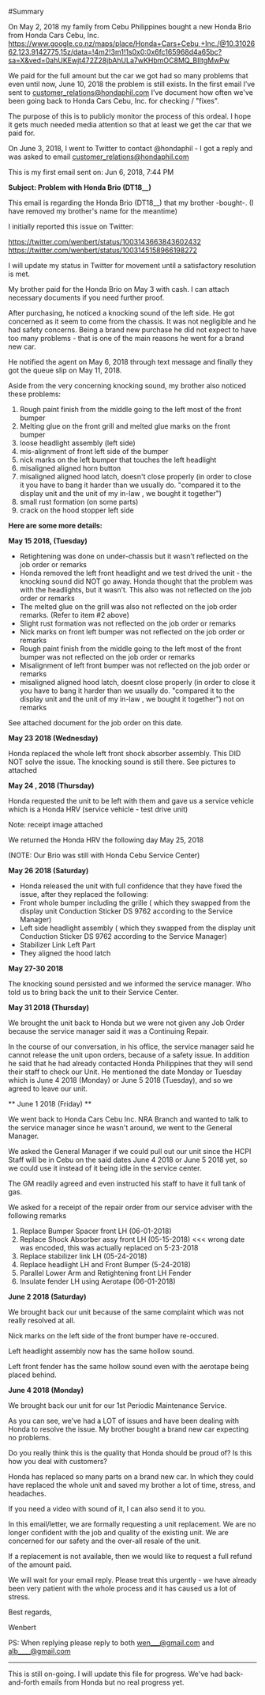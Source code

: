#Summary

On May 2, 2018 my family from Cebu Philippines bought a new Honda Brio from Honda Cars Cebu, Inc. https://www.google.co.nz/maps/place/Honda+Cars+Cebu,+Inc./@10.3102662,123.9142775,15z/data=!4m2!3m1!1s0x0:0x6fc165968d4a65bc?sa=X&ved=0ahUKEwjt472Z28jbAhULa7wKHbmOC8MQ_BIItgMwPw

We paid for the full amount but the car we got had so many problems that even until now, June 10, 2018 the problem is still exists. In the first email I’ve sent to customer_relations@hondaphil.com I’ve document how often we've been going back to Honda Cars Cebu, Inc. for checking / "fixes".

The purpose of this is to publicly monitor the process of this ordeal. I hope it gets much needed media attention so that at least we get the car that we paid for.

On June 3, 2018, I went to Twitter to contact @hondaphil - I got a reply and was asked to email customer_relations@hondaphil.com

This is my first email sent on: Jun 6, 2018, 7:44 PM

**Subject: Problem with Honda Brio (DT18__)**

This email is regarding the Honda Brio (DT18__) that my brother -bought-. (I have removed my brother's name for the meantime)

I initially reported this issue on Twitter:

https://twitter.com/wenbert/status/1003143663843602432
https://twitter.com/wenbert/status/1003145158966198272

I will update my status in Twitter for movement until a satisfactory resolution is met. 

My brother paid for the Honda Brio on May 3 with cash. I can attach necessary documents if you need further proof.

After purchasing, he noticed a knocking sound of the left side. He got concerned as it seem to come from the chassis. It was not negligible and he had safety concerns. Being a brand new purchase he did not expect to have too many problems - that is one of the main reasons he went for a brand new car.

He notified the agent on May 6, 2018 through text message and finally they got the queue slip on May 11, 2018.

Aside from the very concerning knocking sound, my brother also noticed these problems:

1. Rough paint finish from the middle going to the left most of the front bumper
1. Melting glue on the front grill and melted glue marks on the front bumper
1. loose headlight assembly (left side)
1. mis-alignment of front left side of the bumper
1. nick marks on the left bumper that touches the left headlight
1. misaligned aligned horn button
1. misaligned aligned hood latch, doesn't close properly (in order to close it you have to bang it harder than we usually do. "compared it to the display unit and the unit of my in-law , we bought it together")
1. small rust formation (on some parts) 
1. crack on the hood stopper left side

**Here are some more details:**

**May 15 2018, (Tuesday)**

* Retightening was done on under-chassis but it wasn’t reflected on the job order or remarks
* Honda removed the left front headlight and we test drived the unit - the knocking sound did NOT go away. Honda thought that the problem was with the headlights, but it wasn’t. This also was not reflected on the job order or remarks
* The melted glue on the grill was also not reflected on the job order remarks. (Refer to item #2 above)
* Slight rust formation was not reflected on the job order or remarks
* Nick marks on front left bumper was not  reflected on the job order or remarks
* Rough paint finish from the middle going to the left most of the front bumper was not reflected on the job order or remarks
* Misalignment of left front bumper  was not reflected on the job order or remarks
* misaligned aligned hood latch, doesnt close properly (in order to close it you have to bang it harder than we usually do. "compared it to the display unit and the unit of my in-law , we bought it together") not on remarks


See attached document for the job order on this date.


**May 23 2018 (Wednesday)**

Honda replaced the  whole left front shock absorber assembly. This DID NOT solve the issue. The knocking sound is still there. See pictures to attached


**May 24 , 2018 (Thursday)**

Honda requested the unit to be left with them and gave us a service vehicle which is a Honda HRV (service vehicle - test drive unit)

Note: receipt image attached


We returned the Honda HRV the following day May 25, 2018  

(NOTE: Our Brio was still with Honda Cebu Service Center)


**May 26 2018 (Saturday)**

* Honda released the unit with full confidence that they have fixed the issue,  after they replaced the following:
* Front whole bumper including the grille  ( which they swapped from the display unit Conduction Sticker DS 9762 according to the Service Manager)
* Left side headlight assembly ( which they swapped from the display unit Conduction Sticker DS 9762 according to the Service Manager)
* Stabilizer Link Left Part
* They aligned the hood latch


**May 27-30 2018**

The knocking sound persisted and we informed the service manager. Who told us to bring back the unit to their Service Center.

**May 31 2018 (Thursday)**

We brought the unit back to Honda but we were not given any Job Order because the service manager said it was a Continuing Repair.

In the course of our conversation, in his office, the service manager said he cannot release the unit upon orders, because of a safety issue. In addition he said that he had already contacted Honda Philippines that they will send their staff to check our Unit. He mentioned the date Monday or Tuesday which is June 4 2018  (Monday) or  June 5 2018 (Tuesday), and so we agreed to leave our unit.

** June 1 2018 (Friday) **

We went back to Honda Cars Cebu Inc. NRA Branch and wanted to talk to the service manager since he wasn't around, we went to the General Manager.

We asked the General Manager if we could pull out our unit since the HCPI Staff will be in Cebu on the said dates June 4 2018 or June 5 2018 yet, so we could use it instead of it being idle in the service center. 

The GM readily agreed and even instructed his staff to have it full tank of gas.

We asked for a receipt of the repair order from our service adviser with the following remarks

1. Replace Bumper Spacer front LH (06-01-2018)
1. Replace Shock Absorber assy front LH (05-15-2018) <<< wrong date was encoded, this was actually replaced on 5-23-2018
1. Replace stabilizer link LH (05-24-2018)
1. Replace headlight LH and Front Bumper (5-24-2018)
1. Parallel Lower Arm and Retightening front LH Fender
1. Insulate fender LH using Aerotape (06-01-2018)


**June 2 2018 (Saturday)**

We brought back our unit because of the same complaint which was not really resolved at all.

Nick marks on the left side of the front bumper have re-occured.

Left headlight assembly now has the same hollow sound.

Left front fender has the same hollow sound even with the aerotape being placed behind.


**June 4 2018 (Monday)**

We brought back our unit for our 1st Periodic Maintenance Service.


As you can see, we’ve had a LOT of issues and have been dealing with Honda to resolve the issue. My brother bought a brand new car expecting no problems.


Do you really think this is the quality that Honda should be proud of? Is this how you deal with customers?


Honda has replaced so many parts on a brand new car. In which they could have replaced the whole unit and saved my brother a lot of time, stress, and headaches. 

If you need a video with sound of it, I can also send it to you.

In this email/letter, we are formally requesting a unit replacement. We are no longer confident with the job and quality of the existing unit. We are concerned for our safety and the over-all resale of the unit.

If a replacement is not available, then we would like to request a full refund of the amount paid.

We will wait for your email reply. Please treat this urgently - we have already been very patient with the whole process and it has caused us a lot of stress.

Best regards,

Wenbert


PS: When replying please reply to both wen___@gmail.com and alb____@gmail.com

----------------

This is still on-going. I will update this file for progress. We've had back-and-forth emails from Honda but no real progress yet.